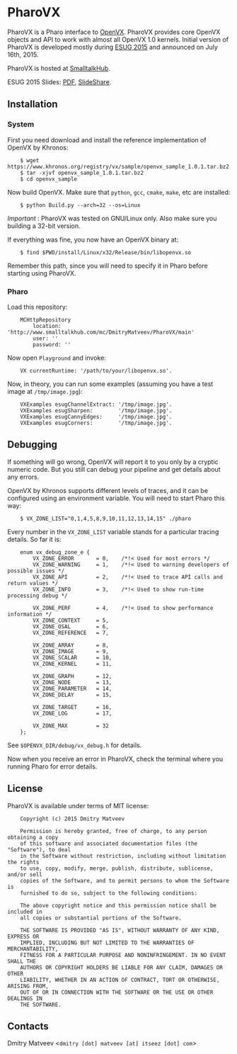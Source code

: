 PharoVX
=======

PharoVX is a Pharo interface to [OpenVX][]. PharoVX provides core OpenVX objects and API to work with almost all OpenVX 1.0 kernels. Initial version of PharoVX is developed mostly during [ESUG 2015] and announced on July 16th, 2015.

PharoVX is hosted at [SmalltalkHub][].

ESUG 2015 Slides: [PDF], [SlideShare].


Installation
------------

### System

First you need download and install the reference implementation of OpenVX by Khronos:

        $ wget https://www.khronos.org/registry/vx/sample/openvx_sample_1.0.1.tar.bz2
        $ tar -xjvf openvx_sample_1.0.1.tar.bz2
        $ cd openvx_sample

Now build OpenVX. Make sure that `python`, `gcc`, `cmake`, `make`, etc are installed:

        $ python Build.py --arch=32 --os=Linux

*Important* : PharoVX was tested on GNU/Linux only. Also make sure you building a 32-bit version.

If everything was fine, you now have an OpenVX binary at:

        $ find $PWD/install/Linux/x32/Release/bin/libopenvx.so

Remember this path, since you will need to specify it in Pharo before starting using PharoVX.

### Pharo

Load this repository:

        MCHttpRepository
        	location: 'http://www.smalltalkhub.com/mc/DmitryMatveev/PharoVX/main'
        	user: ''
        	password: ''

Now open `Playground` and invoke:

        VX currentRuntime: '/path/to/your/libopenvx.so'.

Now, in theory, you can run some examples (assuming you have a test image at `/tmp/image.jpg`):

        VXExamples esugChannelExtract: '/tmp/image.jpg'.
        VXExamples esugSharpen:        '/tmp/image.jpg'.
        VXExamples esugCannyEdges:     '/tmp/image.jpg'.
        VXExamples esugCorners:        '/tmp/image.jpg'.

Debugging
---------

If something will go wrong, OpenVX will report it to you only by a cryptic numeric code. But you still can debug your pipeline and get details about any errors.

OpenVX by Khronos supports different levels of traces, and it can be configured using an environment variable. You will need to start Pharo this way:

        $ VX_ZONE_LIST="0,1,4,5,8,9,10,11,12,13,14,15" ./pharo 

Every number in the `VX_ZONE_LIST` variable stands for a particular tracing details. So far it is:

        enum vx_debug_zone_e {
            VX_ZONE_ERROR       = 0,    /*!< Used for most errors */
            VX_ZONE_WARNING     = 1,    /*!< Used to warning developers of possible issues */
            VX_ZONE_API         = 2,    /*!< Used to trace API calls and return values */
            VX_ZONE_INFO        = 3,    /*!< Used to show run-time processing debug */
        
            VX_ZONE_PERF        = 4,    /*!< Used to show performance information */
            VX_ZONE_CONTEXT     = 5,
            VX_ZONE_OSAL        = 6,
            VX_ZONE_REFERENCE   = 7,
        
            VX_ZONE_ARRAY       = 8,
            VX_ZONE_IMAGE       = 9,
            VX_ZONE_SCALAR      = 10,
            VX_ZONE_KERNEL      = 11,
        
            VX_ZONE_GRAPH       = 12,
            VX_ZONE_NODE        = 13,
            VX_ZONE_PARAMETER   = 14,
            VX_ZONE_DELAY       = 15,
        
            VX_ZONE_TARGET      = 16,
            VX_ZONE_LOG         = 17,
        
            VX_ZONE_MAX         = 32
        };

See `$OPENVX_DIR/debug/vx_debug.h` for details.

Now when you receive an error in PharoVX, check the terminal where you running Pharo for error details.

License
-------

PharoVX is available under terms of MIT license:
        
        Copyright (c) 2015 Dmitry Matveev
        
        Permission is hereby granted, free of charge, to any person obtaining a copy
        of this software and associated documentation files (the "Software"), to deal
        in the Software without restriction, including without limitation the rights
        to use, copy, modify, merge, publish, distribute, sublicense, and/or sell
        copies of the Software, and to permit persons to whom the Software is
        furnished to do so, subject to the following conditions:
        
        The above copyright notice and this permission notice shall be included in
        all copies or substantial portions of the Software.
        
        THE SOFTWARE IS PROVIDED "AS IS", WITHOUT WARRANTY OF ANY KIND, EXPRESS OR
        IMPLIED, INCLUDING BUT NOT LIMITED TO THE WARRANTIES OF MERCHANTABILITY,
        FITNESS FOR A PARTICULAR PURPOSE AND NONINFRINGEMENT. IN NO EVENT SHALL THE
        AUTHORS OR COPYRIGHT HOLDERS BE LIABLE FOR ANY CLAIM, DAMAGES OR OTHER
        LIABILITY, WHETHER IN AN ACTION OF CONTRACT, TORT OR OTHERWISE, ARISING FROM,
        OUT OF OR IN CONNECTION WITH THE SOFTWARE OR THE USE OR OTHER DEALINGS IN
        THE SOFTWARE.


Contacts
--------

Dmitry Matveev <`dmitry [dot] matveev [at] itseez [dot] com`>

[OpenVX]:       http://khronos.org/openvx
[ESUG 2015]:    http://www.esug.org/wiki/pier/Conferences/2015
[SmalltalkHub]: http://smalltalkhub.com/#!/~DmitryMatveev/PharoVX
[PDF]:          http://dmitrymatveev.co.uk/pharovx/PharoVX-ESUG2015.pdf
[SlideShare]:   http://www.slideshare.net/DmitryMatveev/pharo-vx
